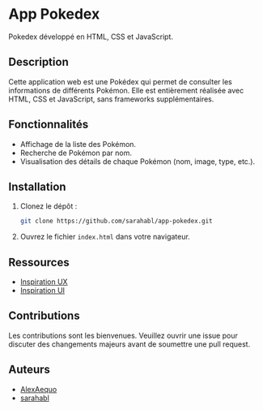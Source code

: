 # App Pokedex

Pokedex développé en HTML, CSS et JavaScript.

## Description

Cette application web est une Pokédex qui permet de consulter les informations de différents Pokémon. Elle est entièrement réalisée avec HTML, CSS et JavaScript, sans frameworks supplémentaires.

## Fonctionnalités

- Affichage de la liste des Pokémon.
- Recherche de Pokémon par nom.
- Visualisation des détails de chaque Pokémon (nom, image, type, etc.).

## Installation

1. Clonez le dépôt : 
    ```bash
    git clone https://github.com/sarahabl/app-pokedex.git
    ```
2. Ouvrez le fichier `index.html` dans votre navigateur.

## Ressources

- [Inspiration UX](https://github.com/LucianoCanziani/pokedex-api)
- [Inspiration UI](https://www.figma.com/design/0XnRL23CTKKuV3QtzHLRGn/Pok%C3%A9dex-(Community)?node-id=1013-1574&t=CakqrkXLqHU1arTZ-4)

## Contributions

Les contributions sont les bienvenues. Veuillez ouvrir une issue pour discuter des changements majeurs avant de soumettre une pull request.

## Auteurs

- [AlexAequo](https://github.com/AlexAequo)
- [sarahabl](https://github.com/sarahabl)
